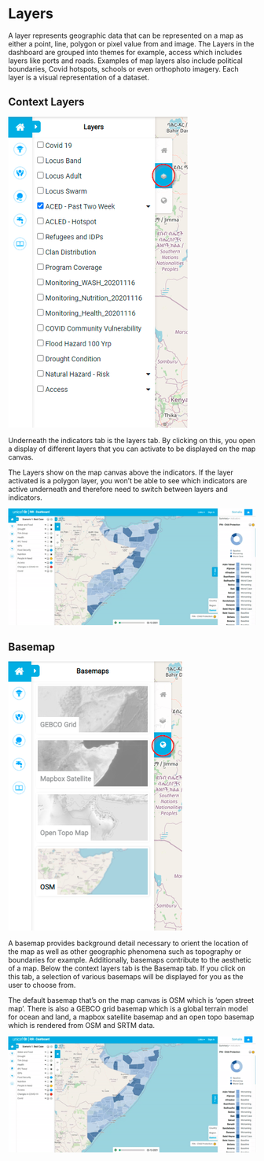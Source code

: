 # Layers

A layer represents geographic data that can be represented on a map as either a point, line, polygon or pixel value from and image. 
The Layers in the dashboard are grouped into themes for example, access which includes layers like ports and roads. 
Examples of map layers also include political boundaries, Covid hotspots, schools or even orthophoto imagery. 
Each layer is a visual representation of a dataset.

## Context Layers
![Context Layers Tab](../../assets/screenshots/context-layers-tab.png "Context Layers Tab")

Underneath the indicators tab is the layers tab. 
By clicking on this, you open a display of different layers that you can activate to be displayed on the map canvas.

The Layers show on the map canvas above the indicators. 
If the layer activated is a polygon layer, you won’t be able to see which indicators are active underneath and therefore need to switch between layers and indicators.

![Context Layers](../../assets/screencasts/context-layers.gif "Context Layers")

## Basemap
![Basemap Tab ](../../assets/screenshots/basemap-tab.png "Basemap Tab")

A basemap provides background detail necessary to orient the location of the map as well as other geographic phenomena such as topography or boundaries for example. 
Additionally, basemaps contribute to the aesthetic of a map. 
Below the context layers tab is the Basemap tab. 
If you click on this tab, a selection of various basemaps will be displayed for you as the user to choose from.

The default basemap that’s on the map canvas is OSM which is ‘open street map’. 
There is also a GEBCO grid basemap which is a global terrain model for ocean and land, a mapbox satellite basemap and an open topo basemap which is rendered from OSM and SRTM data.

![Basemap ](../../assets/screencasts/basemap.gif "Basemap") 
